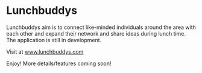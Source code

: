 # Lunchbuddys
Lunchbuddys aim is to connect like-minded individuals around the area with each other and expand their network and share ideas during lunch time. The application is still in development. 

Visit at www.lunchbuddys.com

Enjoy! More details/features coming soon!

